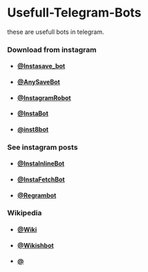# Usefull-Telegram-Bots
these are usefull bots in telegram.
### Download from instagram
- #### [@Instasave_bot](https://t.me/Instasave_bot)
- #### [@AnySaveBot](https://t.me/AnySaveBot)
- #### [@InstagramRobot](https://t.me/InstagramRobot)
- #### [@InstaBot](https://t.me/InstaBot)
- #### [@inst8bot](https://t.me/inst8bot)
### See instagram posts
- #### [@InstalnlineBot](https://t.me/InstalnlineBot)
- #### [@InstaFetchBot](https://t.me/InstaFetchBot)
- #### [@Regrambot](https://t.me/Regrambot)
### Wikipedia
- #### [@Wiki](https://t.me/Wiki)
- #### [@Wikishbot](https://t.me/Wikishbot)
- #### [@](https://t.me/)













